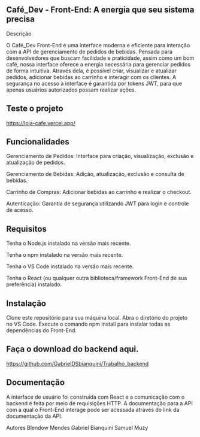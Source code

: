 ## Café_Dev - Front-End: A energia que seu sistema precisa
Descrição

O Café_Dev Front-End é uma interface moderna e eficiente para interação com a API de gerenciamento de pedidos de bebidas. Pensada para desenvolvedores que buscam facilidade e praticidade, assim como um bom café, nossa interface oferece a energia necessária para gerenciar pedidos de forma intuitiva. Através dela, é possível criar, visualizar e atualizar pedidos, adicionar bebidas ao carrinho e interagir com os clientes. A segurança no acesso à interface é garantida por tokens JWT, para que apenas usuários autorizados possam realizar ações.

## Teste o projeto
https://loja-cafe.vercel.app/

## Funcionalidades
Gerenciamento de Pedidos: Interface para criação, visualização, exclusão e atualização de pedidos.

Gerenciamento de Bebidas: Adição, atualização, exclusão e consulta de bebidas.

Carrinho de Compras: Adicionar bebidas ao carrinho e realizar o checkout.

Autenticação: Garantia de segurança utilizando JWT para login e controle de acesso.

## Requisitos
Tenha o Node.js instalado na versão mais recente.

Tenha o npm instalado na versão mais recente.

Tenha o VS Code instalado na versão mais recente.

Tenha o React (ou qualquer outra biblioteca/framework Front-End de sua preferência) instalado.

## Instalação
Clone este repositório para sua máquina local.
Abra o diretório do projeto no VS Code.
Execute o comando npm install para instalar todas as dependências do Front-End.

## Faça o download do backend aqui.
https://github.com/GabrielDSbianquini/Trabalho_backend

## Documentação
A interface de usuário foi construída com React e a comunicação com o backend é feita por meio de requisições HTTP. A documentação para a API com a qual o Front-End interage pode ser acessada através do link da documentação da API.

Autores
Blendow Mendes
Gabriel Bianquini
Samuel Muzy
